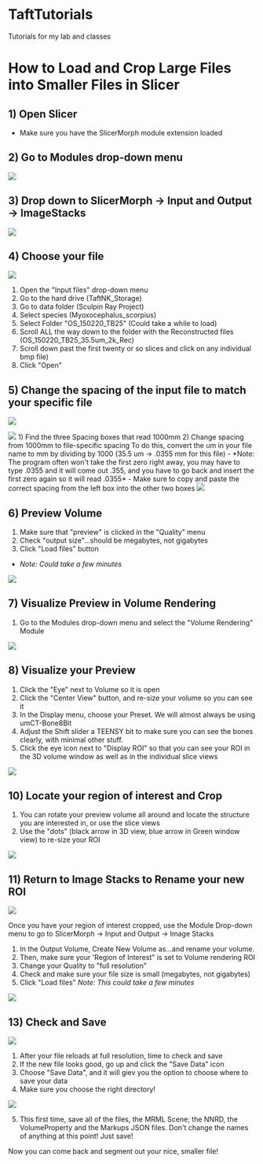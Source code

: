# TaftTutorials
Tutorials for my lab and classes

# How to Load and Crop Large Files into Smaller Files in Slicer

## 1) Open Slicer
- Make sure you have the SlicerMorph module extension loaded

## 2) Go to Modules drop-down menu

<img src ="https://raw.githubusercontent.com/Natalia-Taft/TaftTutorials/main/TutorialImages/FHLTTW_01.png">

## 3) Drop down to SlicerMorph -> Input and Output -> ImageStacks

<img src ="https://raw.githubusercontent.com/Natalia-Taft/TaftTutorials/main/TutorialImages/FHLTTW_02.png">

## 4) Choose your file

<img src ="https://raw.githubusercontent.com/Natalia-Taft/TaftTutorials/main/TutorialImages/FHLTTW_03.png">

1) Open the "Input files" drop-down menu
1) Go to the hard drive (TaftNK_Storage)
2) Go to data folder (Sculpin Ray Project)
3) Select species (Myoxocephalus_scorpius)
4) Select Folder "OS_150220_TB25"
(Could take a while to load)
5) Scroll ALL the way down to the folder with the Reconstructed files (OS_150220_TB25_35.5um_2k_Rec)
6) Scroll down past the first twenty or so slices and click on any individual bmp file)
7) Click "Open"

## 5) Change the spacing of the input file to match your specific file
![](FHLTTW_04) 

<img src ="https://raw.githubusercontent.com/Natalia-Taft/TaftTutorials/main/TutorialImages/FHLTTW_04.png">
1) Find the three Spacing boxes that read 1000mm
2) Change spacing from 1000mm to file-specific spacing To do this, convert the um in your file name to mm by dividing by 1000 (35.5 um -> .0355 mm for this file)
- *Note: The program often won't take the first zero right away, you may have to type .0355 and it will come out .355, and you have to go back and insert the first zero again so it will read .0355*
-  Make sure to copy and paste the correct spacing from the left box into the other two boxes
<img src ="https://raw.githubusercontent.com/Natalia-Taft/TaftTutorials/main/TutorialImages/FHLTTW_05.png">

## 6) Preview Volume
1) Make sure that "preview" is clicked in the "Quality" menu
2) Check "output size"...should be megabytes, not gigabytes
3) Click "Load files" button
- *Note: Could take a few minutes*
<img src ="https://raw.githubusercontent.com/Natalia-Taft/TaftTutorials/main/TutorialImages/FHLTTW_06.png">

## 7) Visualize Preview in Volume Rendering
1) Go to the Modules drop-down menu and select the "Volume Rendering" Module

<img src ="https://raw.githubusercontent.com/Natalia-Taft/TaftTutorials/main/TutorialImages/FHLTTW_07.png">

## 8) Visualize your Preview
1) Click the "Eye" next to Volume so it is open
2) Click the "Center View" button, and re-size your volume so you can see it
3) In the Display menu, choose your Preset. We will almost always be using umCT-Bone8Bit
4) Adjust the Shift slider a TEENSY bit to make sure you can see the bones clearly, with minimal other stuff.
5) Click the eye icon next to "Display ROI" so that you can see your ROI in the 3D volume window as well as in the individual slice views
<img src ="https://raw.githubusercontent.com/Natalia-Taft/TaftTutorials/main/TutorialImages/FHLTTW_08.png">

## 10) Locate your region of interest and Crop
1) You can rotate your preview volume all around and locate the structure you are interested in, or use the slice views
2) Use the "dots" (black arrow in 3D view, blue arrow in Green window view) to re-size your ROI 

<img src ="https://raw.githubusercontent.com/Natalia-Taft/TaftTutorials/main/TutorialImages/FHLTTW_09.png">

## 11) Return to Image Stacks to Rename your new ROI

<img src ="https://raw.githubusercontent.com/Natalia-Taft/TaftTutorials/main/TutorialImages/FHLTTW_10.png">

Once you have your region of interest cropped, use the Module Drop-down menu to go to 
SlicerMorph -> Input and Output -> Image Stacks
1)  In the Output Volume, Create New Volume as...and rename your volume. 
2) Then, make sure your 'Region of Interest" is set to Volume rendering ROI
3) Change your Quality to "full resolution"
4) Check and make sure your file size is small (megabytes, not gigabytes)
5) Click "Load files"
*Note: This could take a few minutes*

<img src ="https://raw.githubusercontent.com/Natalia-Taft/TaftTutorials/main/TutorialImages/FHLTTW_11.png">

## 13) Check and Save

<img src ="https://raw.githubusercontent.com/Natalia-Taft/TaftTutorials/main/TutorialImages/FHLTTW_12.png">

1) After your file reloads at full resolution, time to check and save
2) If the new file looks good, go up and click the "Save Data" icon
3) Choose "Save Data", and it will giev you the option to choose where to save your data
4) Make sure you choose the right directory!

<img src ="https://raw.githubusercontent.com/Natalia-Taft/TaftTutorials/main/TutorialImages/FHLTTW_13.png">

5) This first time, save all of the files, the MRML Scene; the NNRD, the VolumeProperty and the Markups JSON files. 
Don't change the names of anything at this point! Just save!

Now you can come back and segment out your nice, smaller file!
